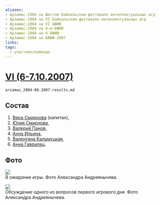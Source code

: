 ```yaml
---
aliases:
- Арзамас-2004 на Шестом Байкальском фестивале интеллектуальных игр
- Арзамас-2004 на VI Байкальском фестивале интеллектуальных игр
- Арзамас-2004 на VI БФИИ
- Арзамас-2004 на 6-м БФИИ
- Арзамас-2004 на 6 БФИИ
- Арзамас-2004 на БФИИ-2007
links:
tags: 
  - участник/команда
---
```

# [VI (6-7.10.2007)](bfii-06-2007) [ ](arzamas_2004.md)

```{.include}
arzamas_2004-06-2007-results.md
```

## Состав

1. [Вера Смирнова](smirnova_vera-06-2007.md) (капитан),
2. [Юлия Смирнова](smirnova_yuliya-06-2007.md),
3. [Валерий Панов](panov-06-2007.md),
4. [Анна Ильина](iliina_anna-06-2007.md),
5. [Валентина Кальмуцкая](kalmutskaya-06-2007.md),
6. [Анна Гаврилец](gavrilets-06-2007.md).

## Фото

![](DSC01051.JPG)<br>*В ожидании игры*. Фото Александра Андреянычева.

![](DSC01146.JPG)<br>*Обсуждение одного из вопросов первого игрового дня*. Фото Александра Андреянычева.
